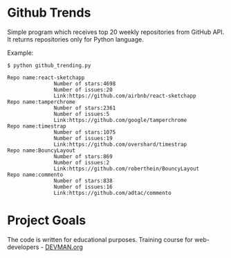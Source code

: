 # Github Trends

Simple program which receives top 20 weekly repositories from GitHub API.
It returns repositories only for Python language.

Example:

```#!bash
$ python github_trending.py

Repo name:react-sketchapp
               Number of stars:4698
               Number of issues:20
               Link:https://github.com/airbnb/react-sketchapp
Repo name:tamperchrome
               Number of stars:2361
               Number of issues:5
               Link:https://github.com/google/tamperchrome
Repo name:timestrap
               Number of stars:1075
               Number of issues:19
               Link:https://github.com/overshard/timestrap
Repo name:BouncyLayout
               Number of stars:869
               Number of issues:2
               Link:https://github.com/roberthein/BouncyLayout
Repo name:commento
               Number of stars:838
               Number of issues:16
               Link:https://github.com/adtac/commento

```

# Project Goals

The code is written for educational purposes. Training course for web-developers - [DEVMAN.org](https://devman.org)
